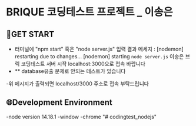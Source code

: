 # BRIQUE 코딩테스트 프로젝트 \_ 이송은

## 💽GET START

- 터미널에 "npm start" 혹은 "node server.js" 입력 
  결과 메세지 : [nodemon] restarting due to changes...
  [nodemon] starting `node server.js`
  이송은 브릭 코딩테스트 서버 시작
  localhost:3000으로 접속 바랍니다
- ** database유출 문제로 안되는 테스트가 있습니다

-위 메시지가 출력되면 localhost/3000 주소로 접속 부탁드립니다

## 🌐Development Environment

-node version 14.18.1
-window
-chrome
"# codingtest_nodejs"
